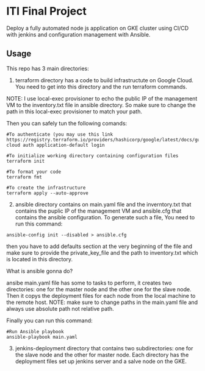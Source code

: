 # ITI Final Project

Deploy a fully automated node js application on GKE cluster using CI/CD with jenkins and configuration management with Ansible. 


## Usage
This repo has 3 main directories:


1) terraform directory has a code to build infrastructute on Google Cloud. You need to get into this directory and the run terraform commands.

NOTE: I use local-exec provisioner to echo the public IP of the management VM to the inventory.txt file in ansible directory. So make sure to change the path in this local-exec provisioner to match your path.

Then you can safely tun the following comands:
```
#To authenticate (you may use this link https://registry.terraform.io/providers/hashicorp/google/latest/docs/guides/getting_started):
cloud auth application-default login
  
#To initialize working directory containing configuration files 
terraform init

#To format your code
terraform fmt

#To create the infrastructure 
terraform apply --auto-approve
```

2) ansible directory contains on main.yaml file and the inverntory.txt that contains the puplic IP of the management VM and ansible.cfg that contains the ansible configuration. To generate such a file, You need to run this command:
```
ansible-config init --disabled > ansible.cfg
``` 
then you have to add defaults section at the very beginning of the file and make sure to provide the private_key_file and the path to inventory.txt which is located in this directory.

What is ansible gonna do? 

ansibe main.yaml file has some to tasks to perform, it creates two directories: one for the master node and the other one for the slave node. Then it copys the deployment files for each node from the local machine to the remote host.
NOTE: make sure to change paths in the main.yaml file and always use absolute path not relative path. 

Finally you can run this command:
```
#Run Ansible playbook
ansible-playbook main.yaml
```


3) jenkins-deployment directory that contains two subdirectories: one for the slave node and the other for master node. Each directory has the deployment files set up jenkins server and a salve node on the GKE. 

